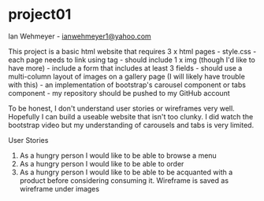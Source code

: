 # project01
Ian Wehmeyer - ianwehmeyer1@yahoo.com

This project is a basic html website that requires 3 x html pages - style.css - each page needs to link using <a> tag -  should include 1 x img (though I'd like to have more) - include a form that includes at least 3 fields - should use a multi-column layout of images on a gallery page (I will likely have trouble with this) - an implementation of bootstrap's carousel component or tabs component - my repository should be pushed to my GitHub account 

To be honest, I don't understand user stories or wireframes very well. Hopefully I can build a useable website that isn't too clunky. I did watch the bootstrap video but my understanding of carousels and tabs is very limited. 

User Stories 
1. As a hungry person I would like to be able to browse a menu
2. As a hungry person I would like to be able to order
3. As a hungry person I would like to be able to be acquanted with a product before considering consuming it. 
Wireframe is saved as wireframe under images
